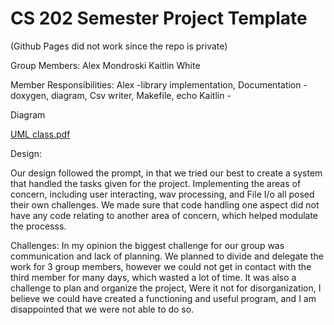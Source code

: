 # CS 202 Semester Project Template

(Github Pages did not work since the repo is private)

Group Members: Alex Mondroski 
               Kaitlin White
             
Member Responsibilities: Alex -library implementation, Documentation - doxygen, diagram, Csv writer, Makefile, echo 
                         Kaitlin - 


Diagram

[UML class.pdf](https://github.com/cpe-unr/group-project-pt48/files/6424232/UML.class.pdf)

Design: 

Our design followed the prompt, in that we tried our best to create a system that handled the tasks given for the project. Implementing the areas of concern, including user interacting, wav processing, and File I/o all posed their own challenges. We made sure that code handling one aspect did not have any code relating to another area of concern, which helped modulate the processs. 

Challenges: In my opinion the biggest challenge for our group was communication and lack of planning. We planned to divide and delegate the work for 3 group members, however we could not get in contact with the third member for many days, which wasted a lot of time. It was also a challenge to plan and organize the project,  Were it not for disorganization, I believe we could have created a functioning and useful program, and I am disappointed that we were not able to do so. 



